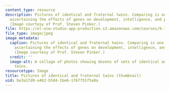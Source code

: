 ```yaml
---
content_type: resource
description: Pictures of identical and fraternal twins. Comparing is one method for
  ascertaining the effects of genes on development, intelligence, and personality.
  (Image courtesy of Prof. Steven Pinker.)
file: https://ol-ocw-studio-app-production.s3.amazonaws.com/courses/9-19j-cognitive-behavioral-genetics-spring-2001/be3a17d9a462b5d41be6176775575a8a_9-19js01-th.jpg
file_type: image/jpeg
image_metadata:
  caption: Pictures of identical and fraternal twins. Comparing is one method for
    ascertaining the effects of genes on development, intelligence, and personality.
    (Image courtesy of Prof. Steven Pinker.)
  credit: ''
  image-alt: A collage of photos showing dozens of sets of identical and fraternal
    twins.
resourcetype: Image
title: Pictures of identical and fraternal twins (thumbnail)
uid: be3a17d9-a462-b5d4-1be6-176775575a8a
---
```

